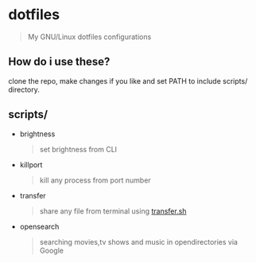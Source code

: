 # dotfiles
> My GNU/Linux dotfiles configurations

## How do i use these?
clone the repo, make changes if you like and set PATH to include scripts/ directory.

## scripts/
* brightness
    > set brightness from CLI
* killport
    > kill any process from port number
* transfer
    > share any file from terminal using [transfer.sh](https://transfer.sh)
* opensearch
    > searching movies,tv shows and music in opendirectories via Google